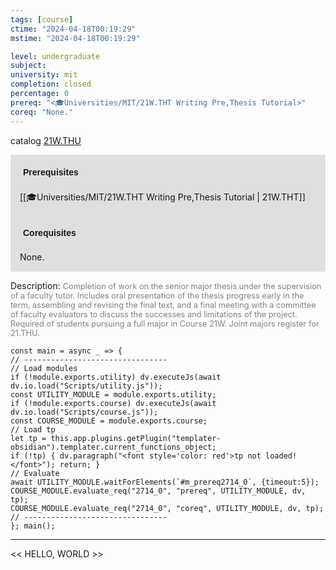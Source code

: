 ```yaml
---
tags: [course]
ctime: "2024-04-18T00:19:29"
mstime: "2024-04-18T00:19:29"

level: undergraduate
subject: 
university: mit
completion: closed
percentage: 0
prereq: "<🎓Universities/MIT/21W.THT Writing Pre,Thesis Tutorial>"
coreq: "None."
---
```


catalog [21W.THU](http://student.mit.edu/catalog/m21Wb.html#21W.THU)

<span style="display: block; padding: 15px; background-color: rgb(100, 100, 100, 0.2);"><font id="m_prereq2714_0" style="display: block; font-family: Arial, sans-serif; font-weight: bold; padding: 5px">Prerequisites</font><br><span id="prereq2714_0">[[🎓Universities/MIT/21W.THT Writing Pre,Thesis Tutorial | 21W.THT]]</span></span>
<span style="display: block; padding: 15px; background-color: rgb(100, 100, 100, 0.2);"><font id="m_coreq2714_0" style="display: block; font-family: Arial, sans-serif; font-weight: bold; padding: 5px">Corequisites</font><br><span id="coreq2714_0">None.</span></span>

<font style="">Description:</font>
<font style="color: grey; font-size: 0.8rem;">Completion of work on the senior major thesis under the supervision of a faculty tutor. Includes oral presentation of the thesis progress early in the term, assembling and revising the final text, and a final meeting with a committee of faculty evaluators to discuss the successes and limitations of the project. Required of students pursuing a full major in Course 21W. Joint majors register for 21.THU.</font>

```dataviewjs
const main = async _ => {
// --------------------------------
// Load modules
if (!module.exports.utility) dv.executeJs(await dv.io.load("Scripts/utility.js"));
const UTILITY_MODULE = module.exports.utility;
if (!module.exports.course) dv.executeJs(await dv.io.load("Scripts/course.js"));
const COURSE_MODULE = module.exports.course;
// Load tp
let tp = this.app.plugins.getPlugin("templater-obsidian").templater.current_functions_object;
if (!tp) { dv.paragraph("<font style='color: red'>tp not loaded!</font>"); return; }
// Evaluate
await UTILITY_MODULE.waitForElements(`#m_prereq2714_0`, {timeout:5});
COURSE_MODULE.evaluate_req("2714_0", "prereq", UTILITY_MODULE, dv, tp);
COURSE_MODULE.evaluate_req("2714_0", "coreq", UTILITY_MODULE, dv, tp);
// --------------------------------
}; main();
```

---

<< HELLO, WORLD >>

